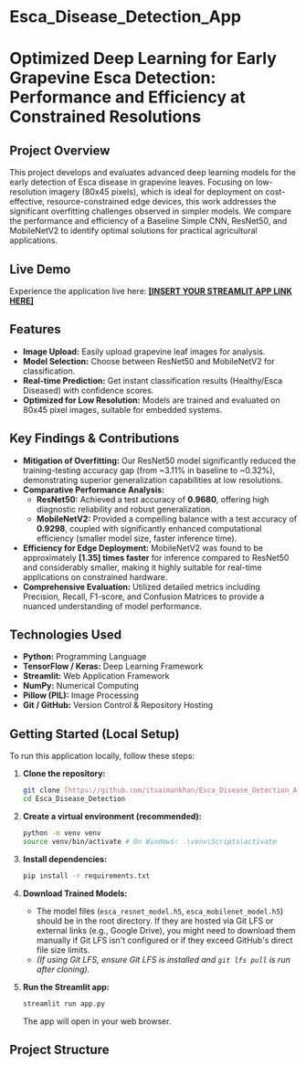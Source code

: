 # Esca_Disease_Detection_App
# Optimized Deep Learning for Early Grapevine Esca Detection: Performance and Efficiency at Constrained Resolutions

## Project Overview

This project develops and evaluates advanced deep learning models for the early detection of Esca disease in grapevine leaves. Focusing on low-resolution imagery (80x45 pixels), which is ideal for deployment on cost-effective, resource-constrained edge devices, this work addresses the significant overfitting challenges observed in simpler models. We compare the performance and efficiency of a Baseline Simple CNN, ResNet50, and MobileNetV2 to identify optimal solutions for practical agricultural applications.

## Live Demo

Experience the application live here: [**[INSERT YOUR STREAMLIT APP LINK HERE]**](INSERT_YOUR_STREAMLIT_APP_LINK_HERE)

## Features

* **Image Upload:** Easily upload grapevine leaf images for analysis.
* **Model Selection:** Choose between ResNet50 and MobileNetV2 for classification.
* **Real-time Prediction:** Get instant classification results (Healthy/Esca Diseased) with confidence scores.
* **Optimized for Low Resolution:** Models are trained and evaluated on 80x45 pixel images, suitable for embedded systems.

## Key Findings & Contributions

* **Mitigation of Overfitting:** Our ResNet50 model significantly reduced the training-testing accuracy gap (from ~3.11% in baseline to ~0.32%), demonstrating superior generalization capabilities at low resolutions.
* **Comparative Performance Analysis:**
    * **ResNet50:** Achieved a test accuracy of **0.9680**, offering high diagnostic reliability and robust generalization.
    * **MobileNetV2:** Provided a compelling balance with a test accuracy of **0.9298**, coupled with significantly enhanced computational efficiency (smaller model size, faster inference time).
* **Efficiency for Edge Deployment:** MobileNetV2 was found to be approximately **[1.35] times faster** for inference compared to ResNet50 and considerably smaller, making it highly suitable for real-time applications on constrained hardware.
* **Comprehensive Evaluation:** Utilized detailed metrics including Precision, Recall, F1-score, and Confusion Matrices to provide a nuanced understanding of model performance.

## Technologies Used

* **Python:** Programming Language
* **TensorFlow / Keras:** Deep Learning Framework
* **Streamlit:** Web Application Framework
* **NumPy:** Numerical Computing
* **Pillow (PIL):** Image Processing
* **Git / GitHub:** Version Control & Repository Hosting

## Getting Started (Local Setup)

To run this application locally, follow these steps:

1.  **Clone the repository:**
    ```bash
    git clone [https://github.com/itsaimankhan/Esca_Disease_Detection_App.git](https://github.com/itsaimankhan/Esca_Disease_Detection_App.git)
    cd Esca_Disease_Detection
    ```

2.  **Create a virtual environment (recommended):**
    ```bash
    python -m venv venv
    source venv/bin/activate # On Windows: .\venv\Scripts\activate
    ```

3.  **Install dependencies:**
    ```bash
    pip install -r requirements.txt
    ```

4.  **Download Trained Models:**
    * The model files (`esca_resnet_model.h5`, `esca_mobilenet_model.h5`) should be in the root directory. If they are hosted via Git LFS or external links (e.g., Google Drive), you might need to download them manually if Git LFS isn't configured or if they exceed GitHub's direct file size limits.
    * *(If using Git LFS, ensure Git LFS is installed and `git lfs pull` is run after cloning).*

5.  **Run the Streamlit app:**
    ```bash
    streamlit run app.py
    ```
    The app will open in your web browser.

## Project Structure